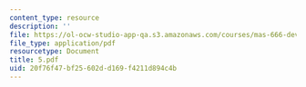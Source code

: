 ```yaml
---
content_type: resource
description: ''
file: https://ol-ocw-studio-app-qa.s3.amazonaws.com/courses/mas-666-developmental-entrepreneurship-fall-2003/20f76f47bf25602dd169f4211d894c4b_5.pdf
file_type: application/pdf
resourcetype: Document
title: 5.pdf
uid: 20f76f47-bf25-602d-d169-f4211d894c4b
---
```

